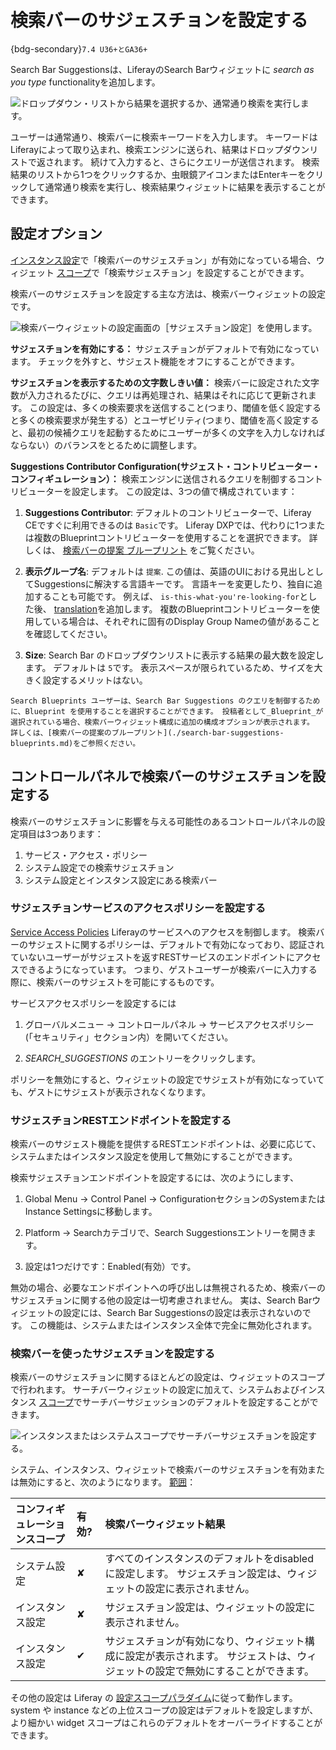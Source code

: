 # 検索バーのサジェスチョンを設定する

{bdg-secondary}`7.4 U36+とGA36+`

Search Bar Suggestionsは、LiferayのSearch Barウィジェットに _search as you type_ functionalityを追加します。

![ドロップダウン・リストから結果を選択するか、通常通り検索を実行します。](./configuring-search-bar-suggestions/images/01.gif)

ユーザーは通常通り、検索バーに検索キーワードを入力します。 キーワードはLiferayによって取り込まれ、検索エンジンに送られ、結果はドロップダウンリストで返されます。 続けて入力すると、さらにクエリーが送信されます。 検索結果のリストから1つをクリックするか、虫眼鏡アイコンまたはEnterキーをクリックして通常通り検索を実行し、検索結果ウィジェットに結果を表示することができます。

## 設定オプション

[インスタンス設定](#search-bar-suggestions-configuration-scope)で「検索バーのサジェスチョン」が有効になっている場合、ウィジェット [スコープ](../../../system-administration/configuring-liferay/understanding-configuration-scope.md)で「検索サジェスチョン」を設定することができます。

検索バーのサジェスチョンを設定する主な方法は、検索バーウィジェットの設定です。

![検索バーウィジェットの設定画面の［サジェスチョン設定］を使用します。](./configuring-search-bar-suggestions/images/02.png)

**サジェスチョンを有効にする：** サジェスチョンがデフォルトで有効になっています。 チェックを外すと、サジェスト機能をオフにすることができます。

**サジェスチョンを表示するための文字数しきい値：** 検索バーに設定された文字数が入力されるたびに、クエリは再処理され、結果はそれに応じて更新されます。 この設定は、多くの検索要求を送信すること(つまり、閾値を低く設定すると多くの検索要求が発生する）とユーザビリティ(つまり、閾値を高く設定すると、最初の候補クエリを起動するためにユーザーが多くの文字を入力しなければならない）のバランスをとるために調整します。

**Suggestions Contributor Configuration(サジェスト・コントリビューター・コンフィギュレーション）：** 検索エンジンに送信されるクエリを制御するコントリビューターを設定します。 この設定は、3つの値で構成されています：

1. **Suggestions Contributor**: デフォルトのコントリビューターで、Liferay CEですぐに利用できるのは `Basic`です。 Liferay DXPでは、代わりに1つまたは複数のBlueprintコントリビューターを使用することを選択できます。 詳しくは、 [検索バーの提案 ブループリント](./search-bar-suggestions-blueprints.md) をご覧ください。

1. **表示グループ名**: デフォルトは `提案`. この値は、英語のUIにおける見出しとしてSuggestionsに解決する言語キーです。 言語キーを変更したり、独自に追加することも可能です。 例えば、 `is-this-what-you're-looking-for`とした後、 [translation](../../../system-administration/configuring-liferay/changing-language-translations.md#adding-a-language-key-and-translation)を追加します。 複数のBlueprintコントリビューターを使用している場合は、それぞれに固有のDisplay Group Nameの値があることを確認してください。

1. **Size**: Search Bar のドロップダウンリストに表示する結果の最大数を設定します。 デフォルトは `5`です。 表示スペースが限られているため、サイズを大きく設定するメリットはない。

```{tip}
Search Blueprints ユーザーは、Search Bar Suggestions のクエリを制御するために、Blueprint を使用することを選択することができます。 投稿者として_Blueprint_が選択されている場合、検索バーウィジェット構成に追加の構成オプションが表示されます。 詳しくは、[検索バーの提案のブループリント](./search-bar-suggestions-blueprints.md)をご参照ください。
```

## コントロールパネルで検索バーのサジェスチョンを設定する

検索バーのサジェスチョンに影響を与える可能性のあるコントロールパネルの設定項目は3つあります：

1. サービス・アクセス・ポリシー
1. システム設定での検索サジェスチョン
1. システム設定とインスタンス設定にある検索バー

### サジェスチョンサービスのアクセスポリシーを設定する

[Service Access Policies](../../../installation-and-upgrades/securing-liferay/securing-web-services/setting-service-access-policies.md#understanding-service-access-policies) Liferayのサービスへのアクセスを制御します。 検索バーのサジェストに関するポリシーは、デフォルトで有効になっており、認証されていないユーザーがサジェストを返すRESTサービスのエンドポイントにアクセスできるようになっています。 つまり、ゲストユーザーが検索バーに入力する際に、検索バーのサジェストを可能にするものです。

サービスアクセスポリシーを設定するには

1. グローバルメニュー &rarr; コントロールパネル &rarr; サービスアクセスポリシー(「セキュリティ」セクション内）を開いてください。

1. _SEARCH_SUGGESTIONS_ のエントリーをクリックします。

ポリシーを無効にすると、ウィジェットの設定でサジェストが有効になっていても、ゲストにサジェストが表示されなくなります。

### サジェスチョンRESTエンドポイントを設定する

検索バーのサジェスト機能を提供するRESTエンドポイントは、必要に応じて、システムまたはインスタンス設定を使用して無効にすることができます。

検索サジェスチョンエンドポイントを設定するには、次のようにします、

1. Global Menu &rarr; Control Panel &rarr; ConfigurationセクションのSystemまたはInstance Settingsに移動します。

1. Platform &rarr; Searchカテゴリで、Search Suggestionsエントリーを開きます。

1. 設定は1つだけです：Enabled(有効）です。

無効の場合、必要なエンドポイントへの呼び出しは無視されるため、検索バーのサジェスチョンに関する他の設定は一切考慮されません。 実は、Search Barウィジェットの設定には、Search Bar Suggestionsの設定は表示されないのです。 この機能は、システムまたはインスタンス全体で完全に無効化されます。

### 検索バーを使ったサジェスチョンを設定する

検索バーのサジェスチョンに関するほとんどの設定は、ウィジェットのスコープで行われます。 サーチバーウィジェットの設定に加えて、システムおよびインスタンス [スコープ](../../../system-administration/configuring-liferay/understanding-configuration-scope.md)でサーチバーサジェッションのデフォルトを設定することができます。

![インスタンスまたはシステムスコープでサーチバーサジェスチョンを設定する。](./configuring-search-bar-suggestions/images/03.png)

システム、インスタンス、ウィジェットで検索バーのサジェスチョンを有効または無効にすると、次のようになります。 [範囲](../../../system-administration/configuring-liferay/understanding-configuration-scope.md)：

| コンフィギュレーションスコープ | 有効?      | 検索バーウィジェット結果                                                     |
|:--------------- |:-------- |:---------------------------------------------------------------- |
| システム設定          | &#10008; | すべてのインスタンスのデフォルトをdisabledに設定します。 サジェスチョン設定は、ウィジェットの設定に表示されません。   |
| インスタンス設定        | &#10008; | サジェスチョン設定は、ウィジェットの設定に表示されません。                                    |
| インスタンス設定        | &#10004; | サジェスチョンが有効になり、ウィジェット構成に設定が表示されます。 サジェストは、ウィジェットの設定で無効にすることができます。 |

その他の設定は Liferay の [設定スコープパラダイム](../../../system-administration/configuring-liferay/understanding-configuration-scope.md)に従って動作します。system や instance などの上位スコープの設定はデフォルトを設定しますが、より細かい widget スコープはこれらのデフォルトをオーバーライドすることができます。
